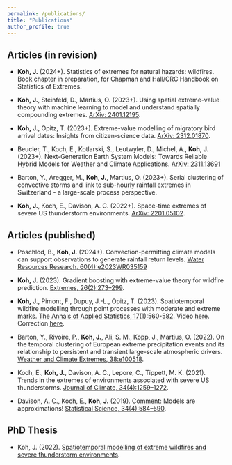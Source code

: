 ```yaml
---
permalink: /publications/
title: "Publications"
author_profile: true
---
```



Articles (in revision)
---------------
- **Koh, J.** (2024+). Statistics of extremes for natural hazards: wildfires. Book chapter in preparation, for Chapman and Hall/CRC Handbook on Statistics of Extremes. 

- **Koh, J.**, Steinfeld, D., Martius, O. (2023+). Using spatial extreme-value theory with machine learning to model and understand spatially compounding extremes. [ArXiv: 2401.12195](https://arxiv.org/abs/2401.12195).
  
- **Koh, J.**, Opitz, T. (2023+). Extreme-value modelling of migratory bird arrival dates: Insights from citizen-science data. [ArXiv: 2312.01870](https://arxiv.org/abs/2312.01870).

- Beucler, T., Koch, E., Kotlarski, S., Leutwyler, D., Michel, A., **Koh, J.** (2023+). Next-Generation Earth System Models: Towards Reliable Hybrid Models for Weather and Climate Applications. [ArXiv: 2311.13691](https://arxiv.org/abs/2311.13691)

- Barton, Y., Aregger, M., **Koh, J.**, Martius, O. (2023+). Serial clustering of convective storms and link to sub-hourly rainfall extremes in Switzerland - a large-scale process perspective. 

- **Koh, J.**, Koch, E., Davison, A. C. (2022+). Space-time extremes of severe US thunderstorm environments. [ArXiv: 2201.05102](https://arxiv.org/abs/2201.05102). 

Articles (published)
---------------

- Poschlod, B., **Koh, J.** (2024+). Convection-permitting climate models can support observations to generate rainfall return levels. [Water Resources Research, 60(4):e2023WR035159](https://agupubs.onlinelibrary.wiley.com/doi/full/10.1029/2023WR035159)

- **Koh, J.** (2023). Gradient boosting with extreme-value theory for wildfire prediction. [Extremes, 26(2):273–299](https://link.springer.com/article/10.1007/s10687-022-00454-6). 

- **Koh, J.**, Pimont, F., Dupuy, J.-L., Opitz, T. (2023). Spatiotemporal wildfire modelling through point processes with moderate and extreme marks. [The Annals of Applied Statistics, 17(1):560-582](https://projecteuclid.org/journals/annals-of-applied-statistics/volume-17/issue-1/Spatiotemporal-wildfire-modeling-through-point-processes-with-moderate-and-extreme/10.1214/22-AOAS1642.full). Video [here](https://media.ed.ac.uk/media/Climate+ExtremesA+Jonathan+Koh/1_sjq69ibw). Correction [here](https://projecteuclid.org/journals/annals-of-applied-statistics/volume-18/issue-1/Correction-to--Spatiotemporal-wildfire-modeling-through-point-processes-with/10.1214/23-AOAS1861.full). 

- Barton, Y., Rivoire, P., **Koh, J.**, Ali, S. M., Kopp, J., Martius, O. (2022). On the temporal clustering of European extreme precipitation events and its relationship to persistent and transient large-scale atmospheric drivers. [Weather and Climate Extremes, 38:e100518](https://www.sciencedirect.com/science/article/pii/S2212094722000974#!).

- Koch, E., **Koh, J.**, Davison, A. C., Lepore, C., Tippett, M. K. (2021). Trends in the extremes of environments associated with severe US thunderstorms. [Journal of Climate, 34(4):1259–1272](https://journals.ametsoc.org/view/journals/clim/34/4/JCLI-D-19-0826.1.xml).

- Davison, A. C., Koch, E., **Koh, J.** (2019). Comment: Models are approximations! [Statistical Science, 34(4):584–590](https://projecteuclid.org/journals/statistical-science/volume-34/issue-4/Comment-Models-Are-Approximations/10.1214/19-STS746.short).

PhD Thesis
---------------

- Koh, J. (2022). [Spatiotemporal modelling of extreme wildfires and severe thunderstorm environments](https://infoscience.epfl.ch/record/291228?ln=en).
